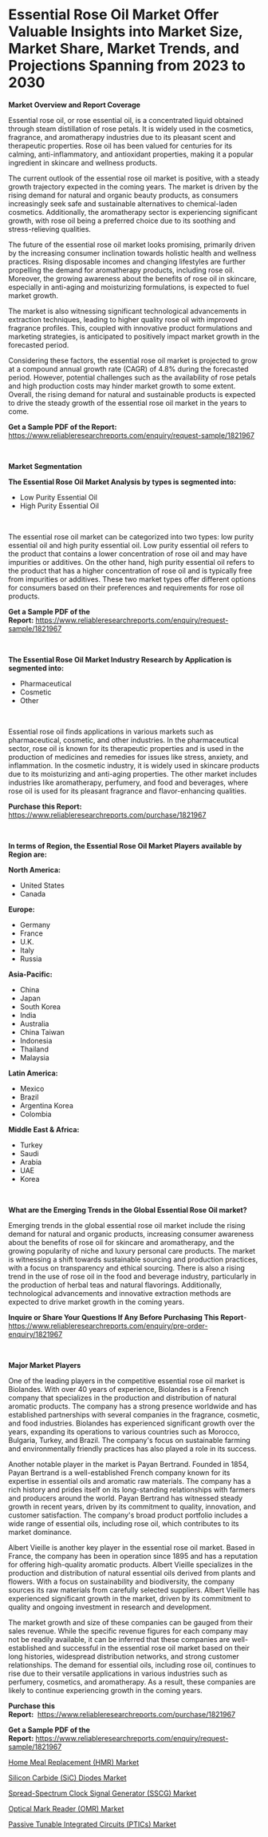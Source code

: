 <p><h1>Essential Rose Oil Market Offer Valuable Insights into Market Size, Market Share, Market Trends, and Projections Spanning from 2023 to 2030</h1></p><p><strong>Market Overview and Report Coverage</strong></p>
<p><p>Essential rose oil, or rose essential oil, is a concentrated liquid obtained through steam distillation of rose petals. It is widely used in the cosmetics, fragrance, and aromatherapy industries due to its pleasant scent and therapeutic properties. Rose oil has been valued for centuries for its calming, anti-inflammatory, and antioxidant properties, making it a popular ingredient in skincare and wellness products.</p><p>The current outlook of the essential rose oil market is positive, with a steady growth trajectory expected in the coming years. The market is driven by the rising demand for natural and organic beauty products, as consumers increasingly seek safe and sustainable alternatives to chemical-laden cosmetics. Additionally, the aromatherapy sector is experiencing significant growth, with rose oil being a preferred choice due to its soothing and stress-relieving qualities.</p><p>The future of the essential rose oil market looks promising, primarily driven by the increasing consumer inclination towards holistic health and wellness practices. Rising disposable incomes and changing lifestyles are further propelling the demand for aromatherapy products, including rose oil. Moreover, the growing awareness about the benefits of rose oil in skincare, especially in anti-aging and moisturizing formulations, is expected to fuel market growth.</p><p>The market is also witnessing significant technological advancements in extraction techniques, leading to higher quality rose oil with improved fragrance profiles. This, coupled with innovative product formulations and marketing strategies, is anticipated to positively impact market growth in the forecasted period.</p><p>Considering these factors, the essential rose oil market is projected to grow at a compound annual growth rate (CAGR) of 4.8% during the forecasted period. However, potential challenges such as the availability of rose petals and high production costs may hinder market growth to some extent. Overall, the rising demand for natural and sustainable products is expected to drive the steady growth of the essential rose oil market in the years to come.</p></p>
<p><strong>Get a Sample PDF of the Report:</strong> <a href="https://www.reliableresearchreports.com/enquiry/request-sample/1821967">https://www.reliableresearchreports.com/enquiry/request-sample/1821967</a></p>
<p>&nbsp;</p>
<p><strong>Market Segmentation</strong></p>
<p><strong>The Essential Rose Oil Market Analysis by types is segmented into:</strong></p>
<p><ul><li>Low Purity Essential Oil</li><li>High Purity Essential Oil</li></ul></p>
<p>&nbsp;</p>
<p><p>The essential rose oil market can be categorized into two types: low purity essential oil and high purity essential oil. Low purity essential oil refers to the product that contains a lower concentration of rose oil and may have impurities or additives. On the other hand, high purity essential oil refers to the product that has a higher concentration of rose oil and is typically free from impurities or additives. These two market types offer different options for consumers based on their preferences and requirements for rose oil products.</p></p>
<p><strong>Get a Sample PDF of the Report:</strong>&nbsp;<a href="https://www.reliableresearchreports.com/enquiry/request-sample/1821967">https://www.reliableresearchreports.com/enquiry/request-sample/1821967</a></p>
<p>&nbsp;</p>
<p><strong>The Essential Rose Oil Market Industry Research by Application is segmented into:</strong></p>
<p><ul><li>Pharmaceutical</li><li>Cosmetic</li><li>Other</li></ul></p>
<p>&nbsp;</p>
<p><p>Essential rose oil finds applications in various markets such as pharmaceutical, cosmetic, and other industries. In the pharmaceutical sector, rose oil is known for its therapeutic properties and is used in the production of medicines and remedies for issues like stress, anxiety, and inflammation. In the cosmetic industry, it is widely used in skincare products due to its moisturizing and anti-aging properties. The other market includes industries like aromatherapy, perfumery, and food and beverages, where rose oil is used for its pleasant fragrance and flavor-enhancing qualities.</p></p>
<p><strong>Purchase this Report:</strong>&nbsp; <a href="https://www.reliableresearchreports.com/purchase/1821967">https://www.reliableresearchreports.com/purchase/1821967</a></p>
<p>&nbsp;</p>
<p><strong>In terms of Region, the Essential Rose Oil Market Players available by Region are:</strong></p>
<p>
    <p> <strong> North America: </strong>
        <ul>
            <li>United States</li>
            <li>Canada</li>
        </ul>
        </p> 
    <p> <strong> Europe: </strong>
        <ul>
            <li>Germany</li>
            <li>France</li>
            <li>U.K.</li>
            <li>Italy</li>
            <li>Russia</li>
        </ul>
        </p> 
    <p> <strong> Asia-Pacific: </strong>
        <ul>
            <li>China</li>
            <li>Japan</li>
            <li>South Korea</li>
            <li>India</li>
            <li>Australia</li>
            <li>China Taiwan</li>
            <li>Indonesia</li>
            <li>Thailand</li>
            <li>Malaysia</li>
        </ul>
        </p> 
    <p> <strong> Latin America: </strong>
        <ul>
            <li>Mexico</li>
            <li>Brazil</li>
            <li>Argentina Korea</li>
            <li>Colombia</li>
        </ul>
        </p> 
    <p> <strong> Middle East & Africa: </strong>
        <ul>
            <li>Turkey</li>
            <li>Saudi</li>
            <li>Arabia</li>
            <li>UAE</li>
            <li>Korea</li>
        </ul>
    </p>
    </p>
<p>&nbsp;</p>
<p><strong>What are the Emerging Trends in the Global Essential Rose Oil market?</strong></p>
<p><p>Emerging trends in the global essential rose oil market include the rising demand for natural and organic products, increasing consumer awareness about the benefits of rose oil for skincare and aromatherapy, and the growing popularity of niche and luxury personal care products. The market is witnessing a shift towards sustainable sourcing and production practices, with a focus on transparency and ethical sourcing. There is also a rising trend in the use of rose oil in the food and beverage industry, particularly in the production of herbal teas and natural flavorings. Additionally, technological advancements and innovative extraction methods are expected to drive market growth in the coming years.</p></p>
<p><strong>Inquire or Share Your Questions If Any Before Purchasing This Report</strong>- <a href="https://www.reliableresearchreports.com/enquiry/pre-order-enquiry/1821967">https://www.reliableresearchreports.com/enquiry/pre-order-enquiry/1821967</a></p>
<p>&nbsp;</p>
<p><strong>Major Market Players</strong></p>
<p><p>One of the leading players in the competitive essential rose oil market is Biolandes. With over 40 years of experience, Biolandes is a French company that specializes in the production and distribution of natural aromatic products. The company has a strong presence worldwide and has established partnerships with several companies in the fragrance, cosmetic, and food industries. Biolandes has experienced significant growth over the years, expanding its operations to various countries such as Morocco, Bulgaria, Turkey, and Brazil. The company's focus on sustainable farming and environmentally friendly practices has also played a role in its success.</p><p>Another notable player in the market is Payan Bertrand. Founded in 1854, Payan Bertrand is a well-established French company known for its expertise in essential oils and aromatic raw materials. The company has a rich history and prides itself on its long-standing relationships with farmers and producers around the world. Payan Bertrand has witnessed steady growth in recent years, driven by its commitment to quality, innovation, and customer satisfaction. The company's broad product portfolio includes a wide range of essential oils, including rose oil, which contributes to its market dominance.</p><p>Albert Vieille is another key player in the essential rose oil market. Based in France, the company has been in operation since 1895 and has a reputation for offering high-quality aromatic products. Albert Vieille specializes in the production and distribution of natural essential oils derived from plants and flowers. With a focus on sustainability and biodiversity, the company sources its raw materials from carefully selected suppliers. Albert Vieille has experienced significant growth in the market, driven by its commitment to quality and ongoing investment in research and development.</p><p>The market growth and size of these companies can be gauged from their sales revenue. While the specific revenue figures for each company may not be readily available, it can be inferred that these companies are well-established and successful in the essential rose oil market based on their long histories, widespread distribution networks, and strong customer relationships. The demand for essential oils, including rose oil, continues to rise due to their versatile applications in various industries such as perfumery, cosmetics, and aromatherapy. As a result, these companies are likely to continue experiencing growth in the coming years.</p></p>
<p><strong>Purchase this Report:</strong>&nbsp;&nbsp;<a href="https://www.reliableresearchreports.com/purchase/1821967">https://www.reliableresearchreports.com/purchase/1821967</a></p>
<p></p>
<p><strong>Get a Sample PDF of the Report:</strong>&nbsp;<a href="https://www.reliableresearchreports.com/enquiry/request-sample/1821967">https://www.reliableresearchreports.com/enquiry/request-sample/1821967</a></p>
<p><p><a href="https://medium.com/@edenkrajcik/home-meal-replacement-hmr-market-size-cagr-trends-2024-2030-7ff389f6d82d">Home Meal Replacement (HMR) Market</a></p><p><a href="https://medium.com/@vergiekunze/silicon-carbide-sic-diodes-market-furnishes-information-on-market-share-market-trends-and-7ac2119da982">Silicon Carbide (SiC) Diodes Market</a></p><p><a href="https://medium.com/@nelsonhauck/spread-spectrum-clock-signal-generator-sscg-market-focuses-on-market-share-size-and-projected-905589ec27ad">Spread-Spectrum Clock Signal Generator (SSCG) Market</a></p><p><a href="https://medium.com/@zolajenkins1966/optical-mark-reader-omr-market-exploring-market-share-market-trends-and-future-growth-1917c9afc24d">Optical Mark Reader (OMR) Market</a></p><p><a href="https://medium.com/@lacyquitzon/passive-tunable-integrated-circuits-ptics-market-size-reveals-the-best-marketing-channels-in-3c0a15f946c3">Passive Tunable Integrated Circuits (PTICs) Market</a></p></p>